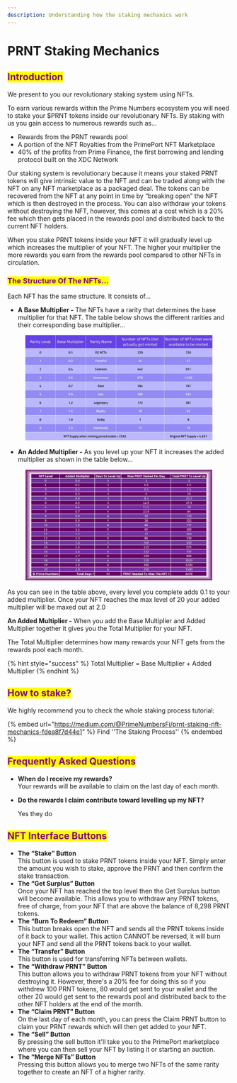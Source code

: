 ```yaml
---
description: Understanding how the staking mechanics work
---
```


# PRNT Staking Mechanics

## <mark style="color:purple;">Introduction</mark> <a href="#id-5932" id="id-5932"></a>

We present to you our revolutionary staking system using NFTs.

To earn various rewards within the Prime Numbers ecosystem you will need to stake your $PRNT tokens inside our revolutionary NFTs. By staking with us you gain access to numerous rewards such as...

* Rewards from the PRNT rewards pool
* A portion of the NFT Royalties from the PrimePort NFT Marketplace
* 40% of the profits from Prime Finance, the first borrowing and lending protocol built on the XDC Network

Our staking system is revolutionary because it means your staked PRNT tokens will give intrinsic value to the NFT and can be traded along with the NFT on any NFT marketplace as a packaged deal. The tokens can be recovered from the NFT at any point in time by “breaking open” the NFT which is then destroyed in the process. You can also withdraw your tokens without destroying the NFT, however, this comes at a cost which is a 20% fee which then gets placed in the rewards pool and distributed back to the current NFT holders.

When you stake PRNT tokens inside your NFT it will gradually level up which increases the multiplier of your NFT. The higher your multiplier the more rewards you earn from the rewards pool compared to other NFTs in circulation.

### <mark style="color:purple;">The Structure Of The NFTs…</mark> <a href="#d7e3" id="d7e3"></a>

Each NFT has the same structure. It consists of…

* **A Base Multiplier -** The NFTs have a rarity that determines the base multiplier for that NFT. The table below shows the different rarities and their corresponding base multiplier…

<figure><img src="../../.gitbook/assets/5 (1).jpg" alt=""><figcaption></figcaption></figure>

* **An Added Multiplier -** As you level up your NFT it increases the added multiplier as shown in the table below…

<figure><img src="../../.gitbook/assets/image (11).png" alt=""><figcaption></figcaption></figure>

As you can see in the table above, every level you complete adds 0.1 to your added multiplier. Once your NFT reaches the max level of 20 your added multiplier will be maxed out at 2.0

**An Added Multiplier -** When you add the Base Multiplier and Added Multiplier together it gives you the Total Multiplier for your NFT.&#x20;

The Total Multiplier determines how many rewards your NFT gets from the rewards pool each month.

{% hint style="success" %}
Total Multiplier = Base Multiplier + Added Multiplier
{% endhint %}

## <mark style="color:purple;">How to stake?</mark> <a href="#id-21ca" id="id-21ca"></a>

We highly recommend you to check the whole staking process tutorial:

{% embed url="https://medium.com/@PrimeNumbersFi/prnt-staking-nft-mechanics-fdea8f7d44e1" %}
Find ''The Staking Process''
{% endembed %}

## <mark style="color:purple;">Frequently Asked Questions</mark> <a href="#a7be" id="a7be"></a>

* **When do I receive my rewards?**\
  Your rewards will be available to claim on the last day of each month.
*   **Do the rewards I claim contribute toward levelling up my NFT?**

    Yes they do

## <mark style="color:purple;">NFT Interface Buttons</mark> <a href="#id-9afb" id="id-9afb"></a>

* **The “Stake” Button**\
  This button is used to stake PRNT tokens inside your NFT. Simply enter the amount you wish to stake, approve the PRNT and then confirm the stake transaction.
* **The “Get Surplus” Button**\
  Once your NFT has reached the top level then the Get Surplus button will become available. This allows you to withdraw any PRNT tokens, free of charge, from your NFT that are above the balance of 8,298 PRNT tokens.
* **The “Burn To Redeem” Button**\
  This button breaks open the NFT and sends all the PRNT tokens inside of it back to your wallet. This action CANNOT be reversed, it will burn your NFT and send all the PRNT tokens back to your wallet.
* **The “Transfer” Button**\
  This button is used for transferring NFTs between wallets.
* **The “Withdraw PRNT” Button**\
  This button allows you to withdraw PRNT tokens from your NFT without destroying it. However, there's a 20% fee for doing this so if you withdrew 100 PRNT tokens, 80 would get sent to your wallet and the other 20 would get sent to the rewards pool and distributed back to the other NFT holders at the end of the month.
* **The “Claim PRNT” Button**\
  On the last day of each month, you can press the Claim PRNT button to claim your PRNT rewards which will then get added to your NFT.
* **The “Sell” Button**\
  By pressing the sell button it'll take you to the PrimePort marketplace where you can then sell your NFT by listing it or starting an auction.
* **The “Merge NFTs” Button**\
  Pressing this button allows you to merge two NFTs of the same rarity together to create an NFT of a higher rarity.
